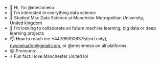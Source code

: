 - 👋 Hi, I’m @meshmeso
- 👀 I’m interested in everything data science
- 🌱 Studied Msc Data Science at Manchster Metropolitan University, United kingdom
- 💞️ I’m looking to collaborate on future machine learning, big data or deep learning projects
- 📫 How to reach me +447990906375(text only), nwanejuafor@gmail.com, or @meshmeso on all platforms
- 😄 Pronouns: ...
- ⚡ Fun fact:I love Manchester United lol

<!---
meshmeso/meshmeso is a ✨ special ✨ repository because its `README.md` (this file) appears on your GitHub profile.
You can click the Preview link to take a look at your changes.
--->
